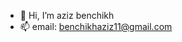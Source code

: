 - 👋 Hi, I’m aziz benchikh
- 📫 email: benchikhaziz11@gmail.com 

<!---
azyzxbc/azyzxbc is a ✨ special ✨ repository because its `README.md` (this file) appears on your GitHub profile.
You can click the Preview link to take a look at your changes.
--->
